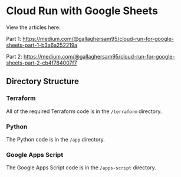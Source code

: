 # Cloud Run with Google Sheets

View the articles here:

Part 1: https://medium.com/@gallaghersam95/cloud-run-for-google-sheets-part-1-b3a6a252219a

Part 2: https://medium.com/@gallaghersam95/cloud-run-for-google-sheets-part-2-cb4f784007f7

## Directory Structure

### Terraform

All of the required Terraform code is in the `/terraform` directory.

### Python

The Python code is in the `/app` directory.

### Google Apps Script

The Google Apps Script code is in the `/apps-script` directory.